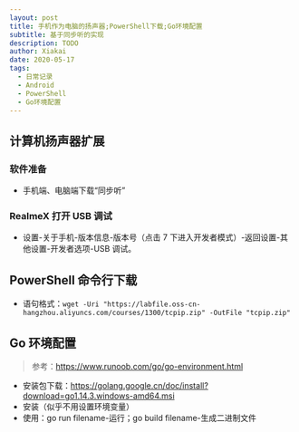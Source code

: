 ```yaml
---
layout: post
title: 手机作为电脑的扬声器;PowerShell下载;Go环境配置
subtitle: 基于同步听的实现
description: TODO
author: Xiakai
date: 2020-05-17
tags:
  - 日常记录
  - Android
  - PowerShell
  - Go环境配置
---
```


## 计算机扬声器扩展

### 软件准备

- 手机端、电脑端下载“同步听”

### RealmeX 打开 USB 调试

- 设置-关于手机-版本信息-版本号（点击 7 下进入开发者模式）-返回设置-其他设置-开发者选项-USB 调试。

## PowerShell 命令行下载

- 语句格式：`wget -Uri "https://labfile.oss-cn-hangzhou.aliyuncs.com/courses/1300/tcpip.zip" -OutFile "tcpip.zip"`

## Go 环境配置

> 参考：<https://www.runoob.com/go/go-environment.html>

- 安装包下载：<https://golang.google.cn/doc/install?download=go1.14.3.windows-amd64.msi>
- 安装（似乎不用设置环境变量）
- 使用：go run filename-运行；go build filename-生成二进制文件
